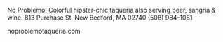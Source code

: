 No Problemo!
Colorful hipster-chic taqueria also serving beer, sangria & wine.
813 Purchase St, New Bedford, MA 02740
(508) 984-1081

noproblemotaqueria.com